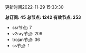 更新时间2022-11-29 15:33:30

**总订阅: 45**
**总节点: 1242**
**有效节点: 253**
- ssr节点: 7
- v2ray节点: 209
- trojan节点: 36
- ss节点: 1
